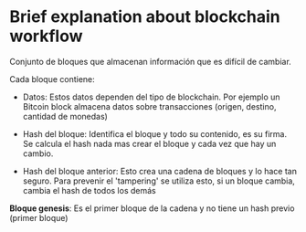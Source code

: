 # Brief explanation about blockchain workflow

Conjunto de bloques que almacenan información que es difícil de cambiar. 

Cada bloque contiene: 

- Datos: Estos datos dependen del tipo de blockchain. Por ejemplo un Bitcoin block almacena datos sobre transacciones (origen, destino, cantidad de monedas)

- Hash del bloque: Identifica el bloque y todo su contenido, es su firma. Se calcula el hash nada mas crear el bloque y cada vez que hay un cambio.

- Hash del bloque anterior: Esto crea una cadena de bloques y lo hace tan seguro. Para prevenir el 'tampering' se utiliza esto, si un bloque cambia, cambia el hash de todos los demás 

**Bloque genesis**: Es el primer bloque de la cadena y no tiene un hash previo (primer bloque)
